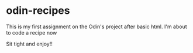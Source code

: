 # odin-recipes

This is my first assignment on the Odin's project after basic html.
I'm about to code a recipe now

Sit tight and enjoy!!